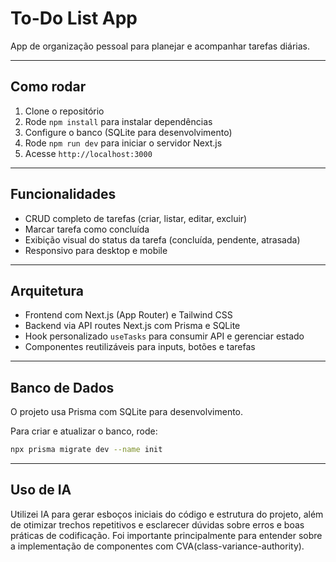 # To-Do List App

App de organização pessoal para planejar e acompanhar tarefas diárias.

---

## Como rodar

1. Clone o repositório  
2. Rode `npm install` para instalar dependências  
3. Configure o banco (SQLite para desenvolvimento)  
4. Rode `npm run dev` para iniciar o servidor Next.js  
5. Acesse `http://localhost:3000`

---

## Funcionalidades

- CRUD completo de tarefas (criar, listar, editar, excluir)  
- Marcar tarefa como concluída  
- Exibição visual do status da tarefa (concluída, pendente, atrasada)  
- Responsivo para desktop e mobile

---

## Arquitetura

- Frontend com Next.js (App Router) e Tailwind CSS  
- Backend via API routes Next.js com Prisma e SQLite  
- Hook personalizado `useTasks` para consumir API e gerenciar estado  
- Componentes reutilizáveis para inputs, botões e tarefas


---

## Banco de Dados

O projeto usa Prisma com SQLite para desenvolvimento.

Para criar e atualizar o banco, rode:

```bash
npx prisma migrate dev --name init
```
---

## Uso de IA

Utilizei IA para gerar esboços iniciais do código e estrutura do projeto, além de otimizar trechos repetitivos e esclarecer dúvidas sobre erros e boas práticas de codificação. Foi importante principalmente para entender sobre a implementação de componentes com CVA(class-variance-authority).